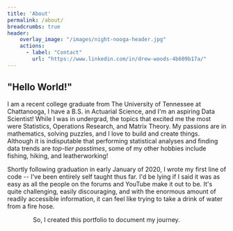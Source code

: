 ```yaml
---
title: 'About'
permalink: /about/
breadcrumbs: true
header:
    overlay_image: "/images/night-nooga-header.jpg"
    actions:
      - label: "Contact"
        url: "https://www.linkedin.com/in/drew-woods-4b609b17a/"
---
```


## **"Hello World!"**
I am a recent college graduate from The University of Tennessee at Chattanooga, I have a B.S. in Actuarial Science, and I'm an aspiring Data Scientist! While I was in undergrad, the topics that excited me the most were Statistics, Operations Research, and Matrix Theory. My passions are in mathematics, solving puzzles, and I love to build and create things. Although it is indisputable that performing statistical analyses and finding data trends are *top-tier passtimes*, some of my other hobbies include fishing, hiking, and leatherworking!  
  
Shortly following graduation in early January of 2020, I wrote my first line of code -- I've been entirely self taught thus far. I'd be lying if I said it was as easy as all the people on the forums and YouTube make it out to be. It's quite challenging, easily discouraging, and with the enormous amount of readily accessible information, it can feel like trying to take a drink of water from a fire hose.  
  
&nbsp;&nbsp;&nbsp;&nbsp;&nbsp;&nbsp;&nbsp;&nbsp;&nbsp;&nbsp;&nbsp;&nbsp;&nbsp;&nbsp; So, I created this portfolio to document my journey.